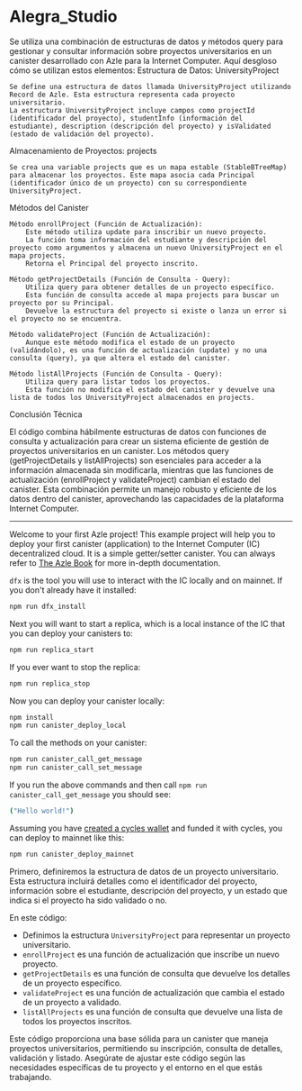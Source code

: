 # Alegra_Studio


Se utiliza una combinación de estructuras de datos y métodos query para gestionar y consultar información sobre proyectos universitarios en un canister desarrollado con Azle para la Internet Computer. Aquí desgloso cómo se utilizan estos elementos:
Estructura de Datos: UniversityProject

    Se define una estructura de datos llamada UniversityProject utilizando Record de Azle. Esta estructura representa cada proyecto universitario.
    La estructura UniversityProject incluye campos como projectId (identificador del proyecto), studentInfo (información del estudiante), description (descripción del proyecto) y isValidated (estado de validación del proyecto).

Almacenamiento de Proyectos: projects

    Se crea una variable projects que es un mapa estable (StableBTreeMap) para almacenar los proyectos. Este mapa asocia cada Principal (identificador único de un proyecto) con su correspondiente UniversityProject.

Métodos del Canister

    Método enrollProject (Función de Actualización):
        Este método utiliza update para inscribir un nuevo proyecto.
        La función toma información del estudiante y descripción del proyecto como argumentos y almacena un nuevo UniversityProject en el mapa projects.
        Retorna el Principal del proyecto inscrito.

    Método getProjectDetails (Función de Consulta - Query):
        Utiliza query para obtener detalles de un proyecto específico.
        Esta función de consulta accede al mapa projects para buscar un proyecto por su Principal.
        Devuelve la estructura del proyecto si existe o lanza un error si el proyecto no se encuentra.

    Método validateProject (Función de Actualización):
        Aunque este método modifica el estado de un proyecto (validándolo), es una función de actualización (update) y no una consulta (query), ya que altera el estado del canister.

    Método listAllProjects (Función de Consulta - Query):
        Utiliza query para listar todos los proyectos.
        Esta función no modifica el estado del canister y devuelve una lista de todos los UniversityProject almacenados en projects.

Conclusión Técnica

El código combina hábilmente estructuras de datos con funciones de consulta y actualización para crear un sistema eficiente de gestión de proyectos universitarios en un canister. Los métodos query (getProjectDetails y listAllProjects) son esenciales para acceder a la información almacenada sin modificarla, mientras que las funciones de actualización (enrollProject y validateProject) cambian el estado del canister. Esta combinación permite un manejo robusto y eficiente de los datos dentro del canister, aprovechando las capacidades de la plataforma Internet Computer.


__________________________
Welcome to your first Azle project! This example project will help you to deploy your first canister (application) to the Internet Computer (IC) decentralized cloud. It is a simple getter/setter canister. You can always refer to [The Azle Book](https://demergent-labs.github.io/azle/) for more in-depth documentation.

`dfx` is the tool you will use to interact with the IC locally and on mainnet. If you don't already have it installed:

```bash
npm run dfx_install
```

Next you will want to start a replica, which is a local instance of the IC that you can deploy your canisters to:

```bash
npm run replica_start
```

If you ever want to stop the replica:

```bash
npm run replica_stop
```

Now you can deploy your canister locally:

```bash
npm install
npm run canister_deploy_local
```

To call the methods on your canister:

```bash
npm run canister_call_get_message
npm run canister_call_set_message
```

If you run the above commands and then call `npm run canister_call_get_message` you should see:

```bash
("Hello world!")
```

Assuming you have [created a cycles wallet](https://internetcomputer.org/docs/current/developer-docs/quickstart/network-quickstart) and funded it with cycles, you can deploy to mainnet like this:

```bash
npm run canister_deploy_mainnet
```



Primero, definiremos la estructura de datos de un proyecto universitario. Esta estructura incluirá detalles como el identificador del proyecto, información sobre el estudiante, descripción del proyecto, y un estado que indica si el proyecto ha sido validado o no.

En este código:

- Definimos la estructura `UniversityProject` para representar un proyecto universitario.
- `enrollProject` es una función de actualización que inscribe un nuevo proyecto.
- `getProjectDetails` es una función de consulta que devuelve los detalles de un proyecto específico.
- `validateProject` es una función de actualización que cambia el estado de un proyecto a validado.
- `listAllProjects` es una función de consulta que devuelve una lista de todos los proyectos inscritos.

Este código proporciona una base sólida para un canister que maneja proyectos universitarios, permitiendo su inscripción, consulta de detalles, validación y listado. Asegúrate de ajustar este código según las necesidades específicas de tu proyecto y el entorno en el que estás trabajando.

